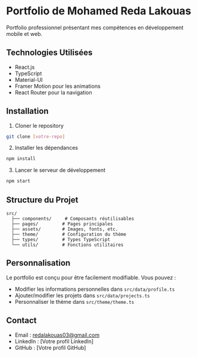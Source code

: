 # Portfolio de Mohamed Reda Lakouas

Portfolio professionnel présentant mes compétences en développement mobile et web.

## Technologies Utilisées

- React.js
- TypeScript
- Material-UI
- Framer Motion pour les animations
- React Router pour la navigation

## Installation

1. Cloner le repository
```bash
git clone [votre-repo]
```

2. Installer les dépendances
```bash
npm install
```

3. Lancer le serveur de développement
```bash
npm start
```

## Structure du Projet

```
src/
  ├── components/     # Composants réutilisables
  ├── pages/         # Pages principales
  ├── assets/        # Images, fonts, etc.
  ├── theme/         # Configuration du thème
  ├── types/         # Types TypeScript
  └── utils/         # Fonctions utilitaires
```

## Personnalisation

Le portfolio est conçu pour être facilement modifiable. Vous pouvez :
- Modifier les informations personnelles dans `src/data/profile.ts`
- Ajouter/modifier les projets dans `src/data/projects.ts`
- Personnaliser le thème dans `src/theme/theme.ts`

## Contact

- Email : redalakouas03@gmail.com
- LinkedIn : [Votre profil LinkedIn]
- GitHub : [Votre profil GitHub]
